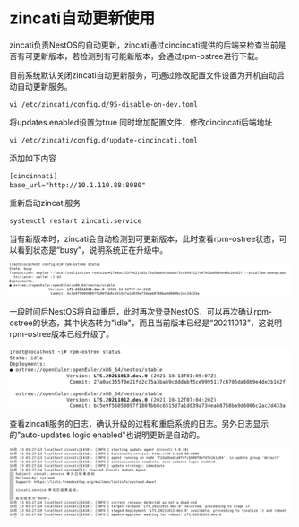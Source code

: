 # zincati自动更新使用

zincati负责NestOS的自动更新，zincati通过cincincati提供的后端来检查当前是否有可更新版本，若检测到有可能新版本，会通过rpm-ostree进行下载。

目前系统默认关闭zincati自动更新服务，可通过修改配置文件设置为开机自动启动自动更新服务。

```
vi /etc/zincati/config.d/95-disable-on-dev.toml
```

将updates.enabled设置为true
同时增加配置文件，修改cincincati后端地址

```
vi /etc/zincati/config.d/update-cincincati.toml
```

添加如下内容

```
[cincinnati]
base_url="http://10.1.110.88:8080"
```

重新启动zincati服务

```
systemctl restart zincati.service
```

当有新版本时，zincati会自动检测到可更新版本，此时查看rpm-ostree状态，可以看到状态是“busy”，说明系统正在升级中。

![蓝信图片_0880c4c80710ab88d007](graph/zincati自动更新使用/0880c4c80710ab88d007.png)

一段时间后NestOS将自动重启，此时再次登录NestOS，可以再次确认rpm-ostree的状态，其中状态转为"idle"，而且当前版本已经是“20211013”，这说明rpm-ostree版本已经升级了。

![0880c4c80710abc840](graph/zincati自动更新使用/0880c4c80710abc840-1634214176877.png)

查看zincati服务的日志，确认升级的过程和重启系统的日志。另外日志显示的"auto-updates logic enabled"也说明更新是自动的。

![0880c4c80710abca0b](graph/zincati自动更新使用/0880c4c80710abca0b.png)
